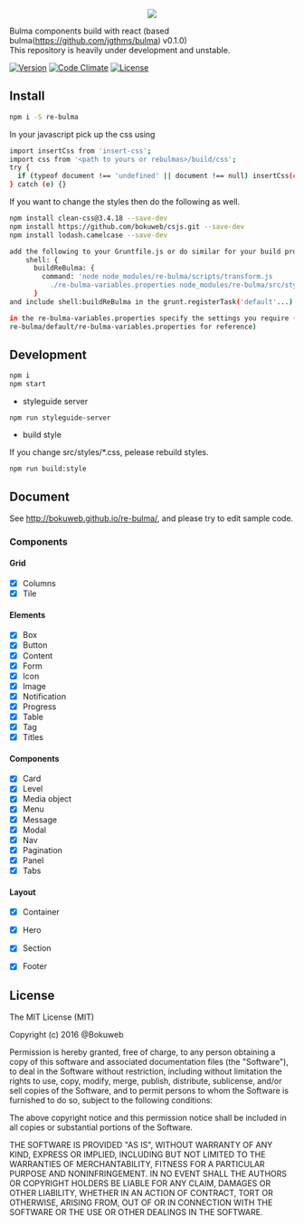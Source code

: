 <p align="center"><img src ="https://github.com/bokuweb/re-bulma/blob/master/docs/logo.png?raw=true" /></p>

Bulma components build with react (based bulma(https://github.com/jgthms/bulma) v0.1.0)    
This repository is heavily under development and unstable.    

[![Version](https://img.shields.io/npm/v/re-bulma.svg?style=flat-square)](https://www.npmjs.com/package/re-bulma)
[![Code Climate](https://img.shields.io/codeclimate/github/bokuweb/re-bulma/badges/gpa.svg?style=flat-square)](https://codeclimate.com/github/bokuweb/re-bulma)
[![License](https://img.shields.io/npm/l/re-bulma.svg?style=flat-square)](https://github.com/bokuweb/re-bulma#license)

## Install

``` sh
npm i -S re-bulma
```

In your javascript pick up the css using 
``` sh
import insertCss from 'insert-css';
import css from '<path to yours or rebulmas>/build/css';
try {
  if (typeof document !== 'undefined' || document !== null) insertCss(css, { prepend: true });
} catch (e) {}
```

If you want to change the styles then do the following as well.
``` sh
npm install clean-css@3.4.18 --save-dev
npm install https://github.com/bokuweb/csjs.git --save-dev
npm install lodash.camelcase --save-dev

add the following to your Gruntfile.js or do similar for your build process
    shell: {
      buildReBulma: {
        command: 'node node_modules/re-bulma/scripts/transform.js
          ./re-bulma-variables.properties node_modules/re-bulma/src/styles/ build/ no'
      }
and include shell:buildReBulma in the grunt.registerTask('default'...) line

in the re-bulma-variables.properties specify the settings you require (see the 
re-bulma/default/re-bulma-variables.properties for reference)
```

## Development

``` sh
npm i
npm start
```

- styleguide server 

```
npm run styleguide-server
```

- build style

If you change src/styles/*.css, pelease rebuild styles.

```
npm run build:style
```


## Document

See http://bokuweb.github.io/re-bulma/, and please try to edit sample code.

### Components

#### Grid

- [x] Columns
- [x] Tile

#### Elements

- [x] Box
- [x] Button
- [x] Content
- [x] Form
- [x] Icon
- [x] Image
- [x] Notification
- [x] Progress 
- [x] Table
- [x] Tag
- [x] Titles

#### Components

- [x] Card
- [x] Level
- [x] Media object
- [x] Menu
- [x] Message
- [x] Modal
- [x] Nav
- [x] Pagination
- [x] Panel
- [x] Tabs

#### Layout

- [x] Container
- [x] Hero
- [x] Section
- [x] Footer


## License

The MIT License (MIT)

Copyright (c) 2016 @Bokuweb

Permission is hereby granted, free of charge, to any person obtaining a copy of this software and associated documentation files (the "Software"), to deal in the Software without restriction, including without limitation the rights to use, copy, modify, merge, publish, distribute, sublicense, and/or sell copies of the Software, and to permit persons to whom the Software is furnished to do so, subject to the following conditions:

The above copyright notice and this permission notice shall be included in all copies or substantial portions of the Software.

THE SOFTWARE IS PROVIDED "AS IS", WITHOUT WARRANTY OF ANY KIND, EXPRESS OR IMPLIED, INCLUDING BUT NOT LIMITED TO THE WARRANTIES OF MERCHANTABILITY, FITNESS FOR A PARTICULAR PURPOSE AND NONINFRINGEMENT. IN NO EVENT SHALL THE AUTHORS OR COPYRIGHT HOLDERS BE LIABLE FOR ANY CLAIM, DAMAGES OR OTHER LIABILITY, WHETHER IN AN ACTION OF CONTRACT, TORT OR OTHERWISE, ARISING FROM, OUT OF OR IN CONNECTION WITH THE SOFTWARE OR THE USE OR OTHER DEALINGS IN THE SOFTWARE.

